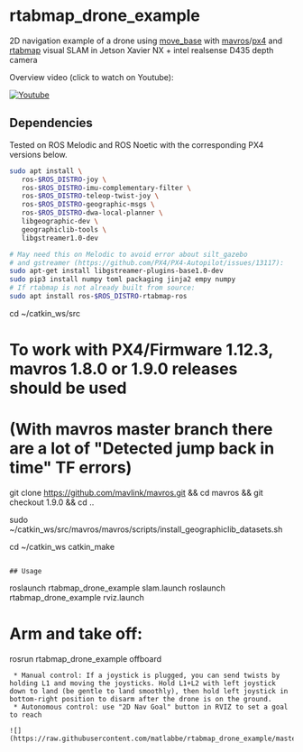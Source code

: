# rtabmap_drone_example
2D navigation example of a drone using [move_base](http://wiki.ros.org/move_base) with [mavros](http://wiki.ros.org/mavros)/[px4](https://github.com/PX4/PX4-Autopilot) and [rtabmap](wiki.ros.org/rtabmap_ros) visual SLAM in Jetson Xavier NX + intel realsense D435 depth camera

Overview video (click to watch on Youtube):

[![Youtube](https://i.imgur.com/UKLtD7L.gif)](https://youtu.be/A487ybS7E4E)

## Dependencies

Tested on ROS Melodic and ROS Noetic with the corresponding PX4 versions below.

```bash
sudo apt install \
   ros-$ROS_DISTRO-joy \
   ros-$ROS_DISTRO-imu-complementary-filter \
   ros-$ROS_DISTRO-teleop-twist-joy \
   ros-$ROS_DISTRO-geographic-msgs \
   ros-$ROS_DISTRO-dwa-local-planner \
   libgeographic-dev \
   geographiclib-tools \
   libgstreamer1.0-dev

# May need this on Melodic to avoid error about silt_gazebo 
# and gstreamer (https://github.com/PX4/PX4-Autopilot/issues/13117):
sudo apt-get install libgstreamer-plugins-base1.0-dev
sudo pip3 install numpy toml packaging jinja2 empy numpy
# If rtabmap is not already built from source:
sudo apt install ros-$ROS_DISTRO-rtabmap-ros
```


cd ~/catkin_ws/src
# To work with PX4/Firmware 1.12.3, mavros 1.8.0 or 1.9.0 releases should be used
# (With mavros master branch there are a lot of "Detected jump back in time" TF errors)
git clone https://github.com/mavlink/mavros.git && cd mavros && git checkout 1.9.0 && cd ..


sudo ~/catkin_ws/src/mavros/mavros/scripts/install_geographiclib_datasets.sh

cd ~/catkin_ws
catkin_make
```

## Usage

```

roslaunch rtabmap_drone_example slam.launch
roslaunch rtabmap_drone_example rviz.launch

# Arm and take off:
rosrun rtabmap_drone_example offboard
```
 * Manual control: If a joystick is plugged, you can send twists by holding L1 and moving the joysticks. Hold L1+L2 with left joystick down to land (be gentle to land smoothly), then hold left joystick in bottom-right position to disarm after the drone is on the ground.
 * Autonomous control: use "2D Nav Goal" button in RVIZ to set a goal to reach 

![](https://raw.githubusercontent.com/matlabbe/rtabmap_drone_example/master/doc/example.jpg)

